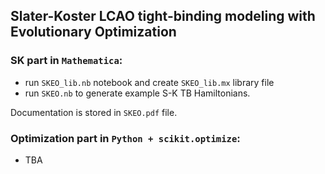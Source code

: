 ## Slater-Koster LCAO tight-binding modeling with Evolutionary Optimization

### SK part in `Mathematica`:
- run `SKEO_lib.nb` notebook and create `SKEO_lib.mx` library file
- run `SKEO.nb` to generate example S-K TB Hamiltonians.

Documentation is stored in `SKEO.pdf` file.

### Optimization part in `Python + scikit.optimize`:
- TBA
   
